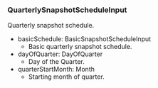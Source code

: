 ### QuarterlySnapshotScheduleInput
Quarterly snapshot schedule.

- basicSchedule: BasicSnapshotScheduleInput
  - Basic quarterly snapshot schedule.
- dayOfQuarter: DayOfQuarter
  - Day of the Quarter.
- quarterStartMonth: Month
  - Starting month of quarter.
